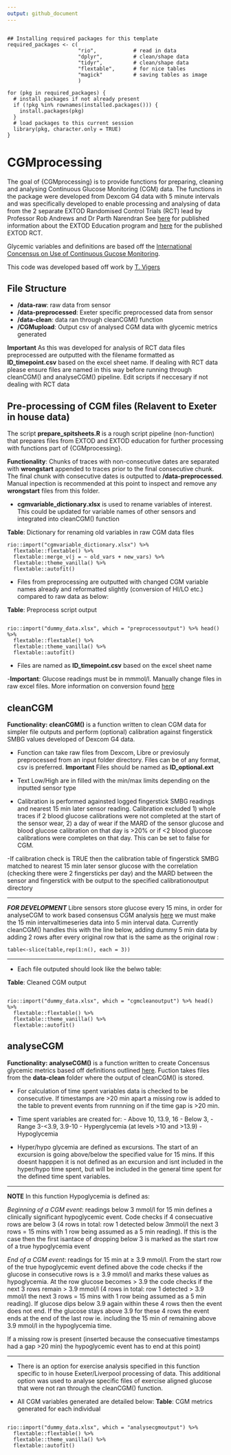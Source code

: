 ```yaml
---
output: github_document
---
```


<!-- README.md is generated from README.Rmd. Please edit that file -->

```{r, echo= FALSE, include = FALSE}

## Installing required packages for this template
required_packages <- c(
                       "rio",            # read in data
                       "dplyr",          # clean/shape data
                       "tidyr",          # clean/shape data
                       "flextable",      # for nice tables
                       "magick"          # saving tables as image 
                       )
  
for (pkg in required_packages) {
  # install packages if not already present
  if (!pkg %in% rownames(installed.packages())) {
    install.packages(pkg)
  }
  # load packages to this current session 
  library(pkg, character.only = TRUE)
}

```

# CGMprocessing

<!-- badges: start -->
<!-- badges: end -->

The goal of {CGMprocessing} is to provide functions for preparing, cleaning and analysing Continuous Glucose Monitoring (CGM) data. The functions in the package were developed from  Dexcom G4 data with 5 minute intervals and was specifically developed to enable processing and analysing of data from the 2 separate EXTOD Randomised Control Trials (RCT) lead by Professor Rob Andrews and Dr Parth Narendran See [here](https://www.ncbi.nlm.nih.gov/pmc/articles/PMC7317834/) for published information about the EXTOD Education program and [here](https://www.ncbi.nlm.nih.gov/pmc/articles/PMC7317834/) for the published EXTOD RCT. 

Glycemic variables and definitions are based off the [International Concensus on Use of Continuous Gucose Monitoring](https://care.diabetesjournals.org/content/40/12/1631).

This code was developed based off work by [T. Vigers](https://journals.plos.org/plosone/article?id=10.1371/journal.pone.0216851)



## File Structure
- **/data-raw**: raw data from sensor
- **/data-preprocessed**: Exeter specific preprocessed data from sensor
- **/data-clean**: data ran through cleanCGM() function
- **/CGMupload**: Output csv of analysed CGM data with glycemic metrics generated

**Important** As this was developed for analysis of RCT data files preprocessed are outputted with the filename formatted as **ID_timepoint.csv** based on the excel sheet name. If dealing with RCT data please ensure files are named in this way before running through cleanCGM() and analyseCGM() pipeline. Edit scripts if neccesary if not dealing with RCT data 


## Pre-processing of CGM files (Relavent to Exeter in house data)

The script **prepare_spitsheets.R** is a rough script pipeline (non-function) that prepares files from EXTOD and EXTOD education for further processing with functions part of {CGMprocessing}. 

**Functionality**: Chunks of traces with non-consecutive dates are separated with **wrongstart** appended to traces prior to the final consecutive chunk. The final chunk with consecutive dates is outputted to **/data-preprocessed**. Manual inpection is recommended at this point to inspect and remove any **wrongstart** files from this folder.

- **cgmvariable_dictionary.xlsx** is used to rename variables of interest. This could be updated for variable names of other sensors and integrated into cleanCGM() function


**Table**: Dictionary for renaming old variables in raw CGM data files
```{r cgmvariable_dictionary, echo = FALSE}
rio::import("cgmvariable_dictionary.xlsx") %>% 
  flextable::flextable() %>% 
  flextable::merge_v(j = ~ old_vars + new_vars) %>% 
  flextable::theme_vanilla() %>% 
  flextable::autofit() 

```
- Files from preprocessing are outputted with changed CGM variable names already and reformatted slightly (conversion of HI/LO etc.) compared to raw data as below:

**Table**: Preprocess script output
```{r preprocess, echo = FALSE}

rio::import("dummy_data.xlsx", which = "preprocessoutput") %>% head() %>%
  flextable::flextable() %>% 
  flextable::theme_vanilla() %>% 
  flextable::autofit() 

```

- Files are named as **ID_timepoint.csv** based on the excel sheet name

-**Important**: Glucose readings must be in mmmol/l. Manually change files in raw excel files. More information on conversion found [here](https://www.diabetes.co.uk/blood-sugar-converter.html)


## cleanCGM

**Functionality:** **cleanCGM()** is a function written to clean CGM data for simpler file outputs and perform (optional) calibration against fingerstick SMBG values developed of Dexcom G4 data. 

- Function can take raw files from Dexcom, Libre or previosuly preprocessed from an input folder directory. Files can be of any format, csv is preferred.
**Important** Files should be named as **ID_optional.ext**

- Text Low/High are in filled with the min/max limits depending on the inputted sensor type

- Calibration is performed againsted logged fingerstick SMBG readings and nearest 15 min later sensor reading. Calibration excluded 1) whole traces if 2 blood glucose calibrations were not completed at the start of the sensor wear, 2) a day of wear if the MARD of the sensor glucose and blood glucose calibration on that day is >20% or if <2 blood glucose calibrations were completes on that day. This can be set to false for CGM. 

-If calibration check is TRUE then the calibration table of fingerstick SMBG matched to nearest 15 min later sensor glucose with the correlation (checking there were 2 fingersticks per day) and the MARD between the sensor and fingerstick with be output to the specified calibrationoutput directory

---
**_FOR DEVELOPMENT_**
Libre sensors store glucose every 15 mins, in order for analyseCGM to work based consensus CGM analysis [here](https://care.diabetesjournals.org/content/40/12/1631) we must make the 15 min intervaltimeseries data into 5 min interval data. Currently cleanCGM() handles this with the line below, adding dummy 5 min data by adding 2 rows after every original row that is the same as the original row : 

```{r eval=FALSE, echo=T}
table<-slice(table,rep(1:n(), each = 3))
```

---

- Each file outputed should look like the belwo table:

**Table**: Cleaned CGM output
```{r cleancgm, echo = FALSE}

rio::import("dummy_data.xlsx", which = "cgmcleanoutput") %>% head() %>%
  flextable::flextable() %>% 
  flextable::theme_vanilla() %>% 
  flextable::autofit()

```


## analyseCGM

**Functionality:** **analyseCGM()** is a function written to create Concensus glycemic metrics based off definitions outlined [here](https://care.diabetesjournals.org/content/40/12/1631). Fuction takes files from the **data-clean** folder where the output of cleanCGM() is stored.

- For calculation of time spent variables data is checked to be consecutive. If timestamps are >20 min apart a missing row is added to the table to prevent events from runnning on if the time gap is >20 min.

- Time spent variables are created for: 
                - Above 10, 13.9, 16
                - Below 3, 
                - Range 3-<3.9, 3.9-10
                - Hyperglycemia (at levels >10 and >13.9)
                - Hypoglycemia

- Hyper/hypo glycemia are defined as excursions. The start of an excursion is going above/below the specified value for 15 mins. If this doesnt happpen it is not defined as an excursion and isnt included in the hyper/hypo time spent, but will be included in the general time spent for the defined time spent variables. 

___
**NOTE**
In this function Hypoglycemia is defined as: 

_Beginning of a CGM event_: readings below 3 mmol/l for 15 min defines a clinically significant hypoglycemic event. Code checks if 4 consecuative rows are below 3 (4 rows in total: row 1 detected below 3mmol/l the next 3 rows = 15 mins with 1 row being assumed as a 5 min reading). If this is the case then the first isantace of dropping below 3 is marked as the start row of a true hypoglycemia event

_End of a CGM event_: readings for 15 min at ≥ 3.9 mmol/l. From the start row of the true hypoglycemic event defined above the code checks if the glucose in consecutive rows is ≥ 3.9 mmol/l and marks these values as hypoglycemia. At the row glucose becomes > 3.9 the code checks if the next 3 rows remain > 3.9 mmol/l (4 rows in total: row 1 detected > 3.9 mmol/l the next 3 rows = 15 mins with 1 row being assumed as a 5 min reading). If glucose dips below 3.9 again within these 4 rows then the event does not end. If the glucose stays above 3.9 for these 4 rows the event ends at the end of the last row ie. including the 15 min of remaining above 3.9 mmol/l in the hypoglycemia time.     

If a missing row is present (inserted because the consecuative timestamps had a gap >20 min) the hypoglycemic event has to end at this point)
___

- There is an option for exercise analysis specified in this function specific to in house Exeter/Liverpool processing of data. This additional option was used to analyse specific files of exercise aligned glucose that were not ran through the cleanCGM() function.

- All CGM variables generated are detailed  below: 
**Table**: CGM metrics generated for each individual
```{r analysecgm, echo = FALSE}

rio::import("dummy_data.xlsx", which = "analysecgmoutput") %>% 
  flextable::flextable() %>% 
  flextable::theme_vanilla() %>% 
  flextable::autofit()

```
